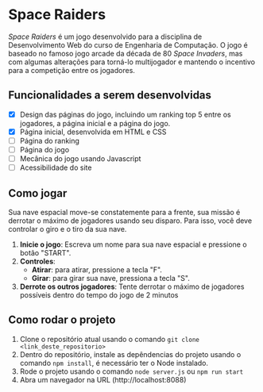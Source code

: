 # Space Raiders

*Space Raiders* é um jogo desenvolvido para a disciplina de Desenvolvimento Web do curso de Engenharia de Computação.
O jogo é baseado no famoso jogo arcade da década de 80 *Space Invaders*, mas com algumas alterações para torná-lo
multijogador e mantendo o incentivo para a competição entre os jogadores.

## Funcionalidades a serem desenvolvidas

- [X] Design das páginas do jogo, incluindo um ranking top 5 entre os jogadores, a página inicial e a página do jogo.
- [X] Página inicial, desenvolvida em HTML e CSS
- [ ] Página do ranking
- [ ] Página do jogo
- [ ] Mecânica do jogo usando Javascript
- [ ] Acessibilidade do site

## Como jogar

Sua nave espacial move-se constatemente para a frente, sua missão é derrotar o máximo de jogadores usando seu disparo.
Para isso, você deve controlar o giro e o tiro da sua nave.

1. **Inicie o jogo**: Escreva um nome para sua nave espacial e pressione o botão "START".
2. **Controles**: 
   - **Atirar**: para atirar, pressione a tecla "F".
   - **Girar**: para girar sua nave, pressiona a tecla "S".
3. **Derrote os outros jogadores**: Tente derrotar o máximo de jogadores possíveis dentro do tempo do jogo de 2 minutos

## Como rodar o projeto

1. Clone o repositório atual usando o comando `git clone <link_deste_repositorio>`
2. Dentro do repositório, instale as depêndencias do projeto usando o comando `npm install`, é necessário ter o Node instalado.
3. Rode o projeto usando o comando `node server.js` ou `npm run start`
4. Abra um navegador na URL (http://localhost:8088)